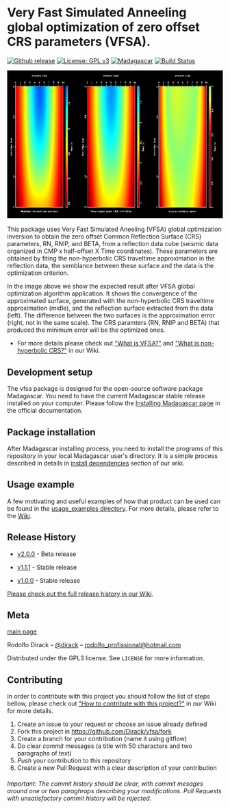 # Very Fast Simulated Anneeling global optimization of zero offset CRS parameters (VFSA).

[![Github release](https://img.shields.io/github/v/release/Dirack/vfsa)](https://github.com/Dirack/vfsa/releases/latest) [![License: GPL v3](https://img.shields.io/badge/License-GPLv3-blue.svg)](https://www.gnu.org/licenses/gpl-3.0) [![Madagascar](https://img.shields.io/badge/Madagascar-v3.0-blue)](https://github.com/ahay/src/tree/master) [![Build Status](https://travis-ci.com/Dirack/vfsa.svg?branch=master)](https://travis-ci.com/Dirack/vfsa)

![Result of the convergence test](https://github.com/Dirack/vfsa/blob/master/images/surfaces.png)

This package uses Very Fast Simulated Aneeling (VFSA) global optimization inversion to obtain the zero offset Common Reflection Surface (CRS) parameters, RN, RNIP, and BETA, from a reflection data cube (seismic data organized in CMP x half-offset X Time coordinates). These parameters are obtained by fiting the non-hyperbolic CRS traveltime approximation in the reflection data, the semblance between these surface and the data is the optimization criterion.

In the image above we show the expected result after VFSA global optimization algorithm application. It shows the convergence of the approximated surface, generated with the non-hyperbolic CRS traveltime approximation (midle), and the reflection surface extracted from the data (left).
The difference between the two surfaces is the approximation error (right, not in the same scale). The CRS paramters (RN, RNIP and BETA)
that produced the minimum error will be the optimized ones. 

* For more details please check out ["What is VFSA?"](https://github.com/Dirack/vfsa/wiki/Very-Fast-Simulated-Anneling-(VFSA)) and ["What is non-hyperbolic CRS?"](https://github.com/Dirack/vfsa/wiki/Non-hyperbolic-CRS) in our Wiki.

## Development setup

The vfsa package is designed for the open-source software package Madagascar. You need to have the current Madagascar stable release installed on your computer. Please follow the [Installing Madagascar page](http://www.ahay.org/wiki/Installation) in the official documentation.

## Package installation

After Madagascar installing process, you need to install the programs of this repository in your local Madagascar user's directory.
It is a simple process described in details in [install dependencies](https://github.com/Dirack/vfsa/wiki#install-dependencies) section of our wiki.

## Usage example

A few motivating and useful examples of how that product can be used can be found in the [usage_examples directory](https://github.com/Dirack/vfsa/tree/master/usage_examples). For more details, please refer to the [Wiki](https://github.com/Dirack/vfsa/wiki).

## Release History

* [v2.0.0](https://github.com/Dirack/vfsa/releases/tag/v2.0) - Beta release

* [v1.1.1](https://github.com/Dirack/vfsa/releases/tag/v1.1.1) - Stable release

* [v1.0.0](https://github.com/Dirack/vfsa/releases/tag/v1.0) - Stable release

[Please check out the full release history in our Wiki](https://github.com/Dirack/vfsa/wiki/Release-history).

## Meta

[main page](https://github.com/Dirack/vfsa/wiki)

Rodolfo Dirack – [@dirack](https://github.com/Dirack) – rodolfo_profissional@hotmail.com

Distributed under the GPL3 license. See ``LICENSE`` for more information.

## Contributing

In order to contribute with this project you should follow the list of steps bellow, please check out ["How to contribute with this project?"](https://github.com/Dirack/vfsa/wiki/Contribute) in our Wiki for more details. 

1. Create an issue to your request or choose an issue already defined
2. Fork this project in https://github.com/Dirack/vfsa/fork 
3. Create a branch for your contribution (name it using gitflow)
4. Do clear _commit_ messages (a title with 50 characters and two paragraphs of text)
5. _Push_ your contribution to this repository
6. Create a new Pull Request with a clear description of your contribution

###### Important: The commit history should be clear, with commit mesages around one or two paraghraps describing your modifications. Pull Requests with unsatisfactory commit history will be rejected.
